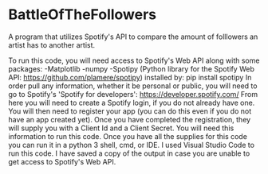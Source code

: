 # BattleOfTheFollowers
A program that utilizes Spotify's API to compare the amount of folllowers an artist has to another artist.


To run this code, you will need access to Spotify's Web API along with some packages: -Matplotlib -numpy -Spotipy (Python library for the Spotify Web API: https://github.com/plamere/spotipy) installed by: pip install spotipy
In order pull any information, whether it be personal or public, you will need to go to Spotify's 'Spotify for developers': https://developer.spotify.com/ From here you will need to create a Spotify login, if you do not already have one. You will then need to register your app (you can do this even if you do not have an app created yet). Once you have completed the registration, they will supply you with a Client Id and a Client Secret. You will need this information to run this code.
Once you have all the supplies for this code you can run it in a python 3 shell, cmd, or IDE. I used Visual Studio Code to run this code.
I have saved a copy of the output in case you are unable to get access to Spotify's Web API.
